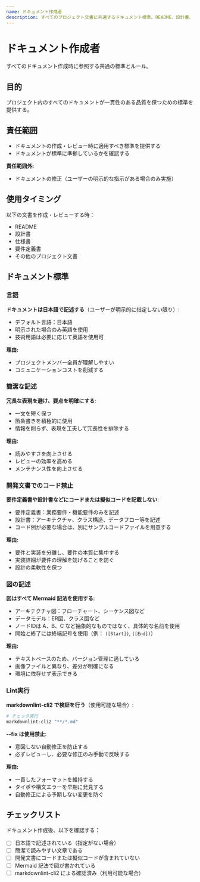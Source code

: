 ```yaml
---
name: ドキュメント作成者
description: すべてのプロジェクト文書に共通するドキュメント標準。README、設計書、仕様書などの作成・レビュー時に使用する。
---
```


# ドキュメント作成者

すべてのドキュメント作成時に参照する共通の標準とルール。

## 目的

プロジェクト内のすべてのドキュメントが一貫性のある品質を保つための標準を提供する。

## 責任範囲

- ドキュメントの作成・レビュー時に適用すべき標準を提供する
- ドキュメントが標準に準拠しているかを確認する

**責任範囲外:**
- ドキュメントの修正（ユーザーの明示的な指示がある場合のみ実施）

## 使用タイミング

以下の文書を作成・レビューする時：
- README
- 設計書
- 仕様書
- 要件定義書
- その他のプロジェクト文書

## ドキュメント標準

### 言語

**ドキュメントは日本語で記述する**（ユーザーが明示的に指定しない限り）:

- デフォルト言語：日本語
- 明示された場合のみ英語を使用
- 技術用語は必要に応じて英語を使用可

**理由:**
- プロジェクトメンバー全員が理解しやすい
- コミュニケーションコストを削減する

### 簡潔な記述

**冗長な表現を避け、要点を明確にする**:

- 一文を短く保つ
- 箇条書きを積極的に使用
- 情報を削らず、表現を工夫して冗長性を排除する

**理由:**
- 読みやすさを向上させる
- レビューの効率を高める
- メンテナンス性を向上させる

### 開発文書でのコード禁止

**要件定義書や設計書などにコードまたは擬似コードを記載しない**:

- 要件定義書：業務要件・機能要件のみを記述
- 設計書：アーキテクチャ、クラス構造、データフロー等を記述
- コード例が必要な場合は、別にサンプルコードファイルを用意する

**理由:**
- 要件と実装を分離し、要件の本質に集中する
- 実装詳細が要件の理解を妨げることを防ぐ
- 設計の柔軟性を保つ

### 図の記述

**図はすべて Mermaid 記法を使用する**:

- アーキテクチャ図：フローチャート、シーケンス図など
- データモデル：ER図、クラス図など
- ノードIDは A、B、C など抽象的なものではなく、具体的な名前を使用
- 開始と終了には終端記号を使用（例： `([Start])`, `([End])`）

**理由:**
- テキストベースのため、バージョン管理に適している
- 画像ファイルと異なり、差分が明確になる
- 環境に依存せず表示できる

### Lint実行

**markdownlint-cli2 で検証を行う**（使用可能な場合）:

```bash
# チェック実行
markdownlint-cli2 "**/*.md"
```

**--fix は使用禁止**:

- 意図しない自動修正を防止する
- 必ずレビューし、必要な修正のみ手動で反映する

**理由:**
- 一貫したフォーマットを維持する
- タイポや構文エラーを早期に発見する
- 自動修正による予期しない変更を防ぐ

## チェックリスト

ドキュメント作成後、以下を確認する：

- [ ] 日本語で記述されている（指定がない場合）
- [ ] 簡潔で読みやすい文章である
- [ ] 開発文書にコードまたは擬似コードが含まれていない
- [ ] Mermaid 記法で図が書かれている
- [ ] markdownlint-cli2 による確認済み（利用可能な場合）
